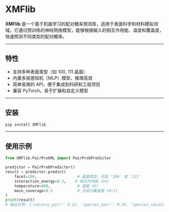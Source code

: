 # XMFlib

**XMFlib** 是一个基于机器学习的配对概率预测库，适用于表面科学和材料模拟领域。它通过预训练的神经网络模型，能够根据输入的相互作用能、温度和覆盖度，快速预测不同类型的配对概率。

---

## 特性

- 支持多种表面类型（如 100, 111 晶面）
- 内置多层感知机（MLP）模型，推理高效
- 简单易用的 API，便于集成到科研和工程项目
- 兼容 PyTorch，易于扩展和自定义模型

---

## 安装

```bash
pip install XMFlib
```

---

## 使用示例

```python
from XMFlib.PairProbML import PairProbPredictor

predictor = PairProbPredictor()
result = predictor.predict(
    facet=100,                  # 晶面类型，可选 '100' 或 '111'
    interaction_energy=0.2,    # 相互作用能 (eV)
    temperature=400,            # 温度 (K)
    main_coverage=0.5           # 主组分覆盖度 (0~1)
)
print(result)
# 输出示例: {'vacancy_pair': 0.12, 'species_pair': 0.34, 'species_vacancy_pair': 0.54}
```

